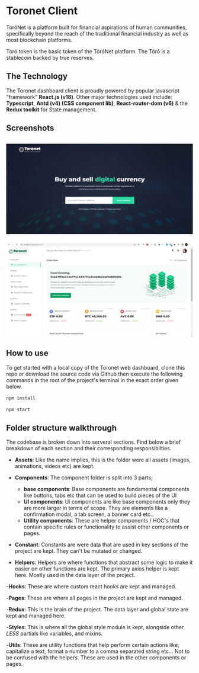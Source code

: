 # Toronet Client

TóróNet is a platform built for financial aspirations of human communities, specifically beyond the reach of the traditional financial industry as well as most blockchain platforms.

Tóró token is the basic token of the TóróNet platform. The Tóró is a stablecoin backed by true reserves.

## The Technology

The Toronet dashboard client is proudly powered by popular javascript "framework" **React.js (v18)**. Other major technologies used include: **Typescript**, **Antd (v4) (CSS component lib)**, **React-router-dom (v6)** & the **Redux toolkit** for State management.

## Screenshots

## ![landing-page](/screenshots/screen-1.png)

![dashboard](/screenshots/screen-3.png)

## How to use

To get started with a local copy of the Toronet web dashboard, clone this repo or download the source code via Github then execute the following commands in the root of the project's terminal in the exact order given below.

```js
npm install
```

```js
npm start
```

## Folder structure walkthrough

The codebase is broken down into serveral sections. Find below a brief breakdown of each section and their corresponding responsibilties.

- **Assets**: Like the name implies, this is the folder were all assets (images, animations, videos etc) are kept.

- **Components**: The component folder is split into 3 parts;

  - **base components**: Base components are fundamental components like buttons, tabs etc that can be used to build pieces of the UI
  - **UI components**: Ui components are like base components only they are more larger in terms of scope. They are elements like a confirmation modal, a tab screen, a banner card etc..
  - **Utility components**: These are helper components / HOC's that contain specific rules or functionality to assist other components or pages.

- **Constant**: Constants are were data that are used in key sections of the project are kept. They can't be mutated or changed.

- **Helpers**: Helpers are where functions that abstract some logic to make it easier on other functions are kept. The primary axios helper is kept here. Mostly used in the data layer of the project.

-**Hooks**: These are where custom react hooks are kept and managed.

-**Pages**: These are where all pages in the project are kept and managed.

-**Redux**: This is the brain of the project. The data layer and global state are kept and managed here.

-**Styles**: This is where all the global style module is kept, alongside other _LESS_ partials like variables, and mixins.

-**Utils**: These are utility functions that help perform certain actions like; capitalize a text, format a number to a comma separated string etc... Not to be confused with the helpers. These are used
in the other components or pages.
